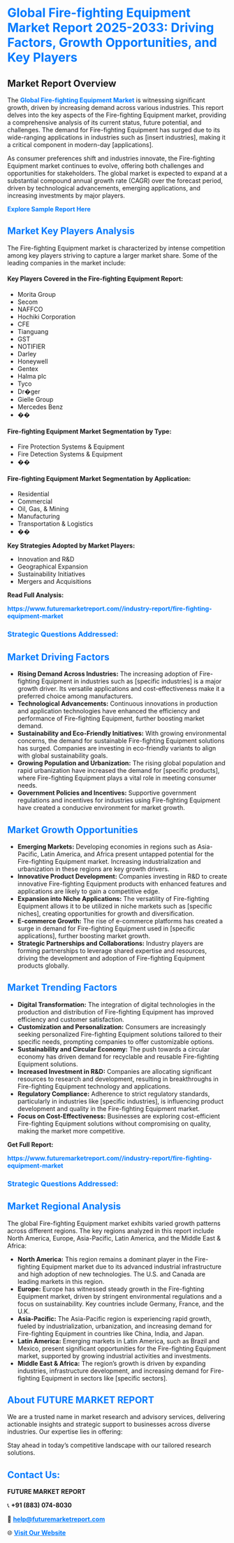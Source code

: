 <h1 style="color: #007BFF;">Global Fire-fighting Equipment Market Report 2025-2033: Driving Factors, Growth Opportunities, and Key Players</h1>

<section id="overview">
<h2>Market Report Overview</h2>
<p>The <a href="https://www.futuremarketreport.com//industry-report/fire-fighting-equipment-market" style="color: #007BFF; text-decoration: none;"><strong>Global Fire-fighting Equipment Market</strong></a> is witnessing significant growth, driven by increasing demand across various industries. This report delves into the key aspects of the Fire-fighting Equipment market, providing a comprehensive analysis of its current status, future potential, and challenges. The demand for Fire-fighting Equipment has surged due to its wide-ranging applications in industries such as [insert industries], making it a critical component in modern-day [applications].</p>
<p>As consumer preferences shift and industries innovate, the Fire-fighting Equipment market continues to evolve, offering both challenges and opportunities for stakeholders. The global market is expected to expand at a substantial compound annual growth rate (CAGR) over the forecast period, driven by technological advancements, emerging applications, and increasing investments by major players.</p>
</section>

<section id="overview">
<p><a href="https://www.futuremarketreport.com//request-sample/reportId=60156" style="color: #007BFF; text-decoration: none;"><strong>Explore Sample Report Here</strong></a></p>
</section>

<section id="key-players">
<h2 style="color: #007BFF;">Market Key Players Analysis</h2>
<p>The Fire-fighting Equipment market is characterized by intense competition among key players striving to capture a larger market share. Some of the leading companies in the market include:</p>
<h4>Key Players Covered in the Fire-fighting Equipment Report:</h4>
<ul><li>Morita Group</li><li>Secom</li><li>NAFFCO</li><li>Hochiki Corporation</li><li>CFE</li><li>Tianguang</li><li>GST</li><li>NOTIFIER</li><li>Darley</li><li>Honeywell</li><li>Gentex</li><li>Halma plc</li><li>Tyco</li><li>Dr�ger</li><li>Gielle Group</li><li>Mercedes Benz</li><li>��</li></ul>
<h4>Fire-fighting Equipment Market Segmentation by Type:</h4>
<ul><li>Fire Protection Systems &amp; Equipment</li><li>Fire Detection Systems &amp; Equipment</li><li>��</li></ul>

<h4>Fire-fighting Equipment Market Segmentation by Application:</h4>
<ul><li>Residential</li><li>Commercial</li><li>Oil, Gas, &amp; Mining</li><li>Manufacturing</li><li>Transportation &amp; Logistics</li><li>��</li></ul>
<p><strong>Key Strategies Adopted by Market Players:</strong></p>
<ul>
<li>Innovation and R&D</li>
<li>Geographical Expansion</li>
<li>Sustainability Initiatives</li>
<li>Mergers and Acquisitions</li>
</ul>
</section>

<section>
<p><strong>Read Full Analysis: </strong></p><a href="https://www.futuremarketreport.com//industry-report/fire-fighting-equipment-market" style="color: #007BFF; text-decoration: none;"><strong>https://www.futuremarketreport.com//industry-report/fire-fighting-equipment-market</strong></a>
<h3 style="color: #007BFF;">Strategic Questions Addressed:</h3>
</section>

<section id="driving-factors">
<h2 style="color: #007BFF;">Market Driving Factors</h2>
<ul>
<li><strong>Rising Demand Across Industries:</strong> The increasing adoption of Fire-fighting Equipment in industries such as [specific industries] is a major growth driver. Its versatile applications and cost-effectiveness make it a preferred choice among manufacturers.</li>
<li><strong>Technological Advancements:</strong> Continuous innovations in production and application technologies have enhanced the efficiency and performance of Fire-fighting Equipment, further boosting market demand.</li>
<li><strong>Sustainability and Eco-Friendly Initiatives:</strong> With growing environmental concerns, the demand for sustainable Fire-fighting Equipment solutions has surged. Companies are investing in eco-friendly variants to align with global sustainability goals.</li>
<li><strong>Growing Population and Urbanization:</strong> The rising global population and rapid urbanization have increased the demand for [specific products], where Fire-fighting Equipment plays a vital role in meeting consumer needs.</li>
<li><strong>Government Policies and Incentives:</strong> Supportive government regulations and incentives for industries using Fire-fighting Equipment have created a conducive environment for market growth.</li>
</ul>
</section>

<section id="growth-opportunities">
<h2 style="color: #007BFF;">Market Growth Opportunities</h2>
<ul>
<li><strong>Emerging Markets:</strong> Developing economies in regions such as Asia-Pacific, Latin America, and Africa present untapped potential for the Fire-fighting Equipment market. Increasing industrialization and urbanization in these regions are key growth drivers.</li>
<li><strong>Innovative Product Development:</strong> Companies investing in R&D to create innovative Fire-fighting Equipment products with enhanced features and applications are likely to gain a competitive edge.</li>
<li><strong>Expansion into Niche Applications:</strong> The versatility of Fire-fighting Equipment allows it to be utilized in niche markets such as [specific niches], creating opportunities for growth and diversification.</li>
<li><strong>E-commerce Growth:</strong> The rise of e-commerce platforms has created a surge in demand for Fire-fighting Equipment used in [specific applications], further boosting market growth.</li>
<li><strong>Strategic Partnerships and Collaborations:</strong> Industry players are forming partnerships to leverage shared expertise and resources, driving the development and adoption of Fire-fighting Equipment products globally.</li>
</ul>
</section>

<section id="trending-factors">
<h2 style="color: #007BFF;">Market Trending Factors</h2>
<ul>
<li><strong>Digital Transformation:</strong> The integration of digital technologies in the production and distribution of Fire-fighting Equipment has improved efficiency and customer satisfaction.</li>
<li><strong>Customization and Personalization:</strong> Consumers are increasingly seeking personalized Fire-fighting Equipment solutions tailored to their specific needs, prompting companies to offer customizable options.</li>
<li><strong>Sustainability and Circular Economy:</strong> The push towards a circular economy has driven demand for recyclable and reusable Fire-fighting Equipment solutions.</li>
<li><strong>Increased Investment in R&D:</strong> Companies are allocating significant resources to research and development, resulting in breakthroughs in Fire-fighting Equipment technology and applications.</li>
<li><strong>Regulatory Compliance:</strong> Adherence to strict regulatory standards, particularly in industries like [specific industries], is influencing product development and quality in the Fire-fighting Equipment market.</li>
<li><strong>Focus on Cost-Effectiveness:</strong> Businesses are exploring cost-efficient Fire-fighting Equipment solutions without compromising on quality, making the market more competitive.</li>
</ul>
</section>

<section>
<p><strong>Get Full Report: </strong></p><a href="https://www.futuremarketreport.com//industry-report/fire-fighting-equipment-market" style="color: #007BFF; text-decoration: none;"><strong>https://www.futuremarketreport.com//industry-report/fire-fighting-equipment-market</strong></a>
<h3 style="color: #007BFF;">Strategic Questions Addressed:</h3>
</section>


<section id="regional-analysis">
<h2 style="color: #007BFF;">Market Regional Analysis</h2>
<p>The global Fire-fighting Equipment market exhibits varied growth patterns across different regions. The key regions analyzed in this report include North America, Europe, Asia-Pacific, Latin America, and the Middle East & Africa:</p>
<ul>
<li><strong>North America:</strong> This region remains a dominant player in the Fire-fighting Equipment market due to its advanced industrial infrastructure and high adoption of new technologies. The U.S. and Canada are leading markets in this region.</li>
<li><strong>Europe:</strong> Europe has witnessed steady growth in the Fire-fighting Equipment market, driven by stringent environmental regulations and a focus on sustainability. Key countries include Germany, France, and the U.K.</li>
<li><strong>Asia-Pacific:</strong> The Asia-Pacific region is experiencing rapid growth, fueled by industrialization, urbanization, and increasing demand for Fire-fighting Equipment in countries like China, India, and Japan.</li>
<li><strong>Latin America:</strong> Emerging markets in Latin America, such as Brazil and Mexico, present significant opportunities for the Fire-fighting Equipment market, supported by growing industrial activities and investments.</li>
<li><strong>Middle East & Africa:</strong> The region’s growth is driven by expanding industries, infrastructure development, and increasing demand for Fire-fighting Equipment in sectors like [specific sectors].</li>
</ul>
</section>

<footer>
<h2 style="color: #007BFF;">About FUTURE MARKET REPORT</h2>
<p>We are a trusted name in market research and advisory services, delivering actionable insights and strategic support to businesses across diverse industries. Our expertise lies in offering:</p>

<p>Stay ahead in today’s competitive landscape with our tailored research solutions.</p>

<h2 style="color: #007BFF;">Contact Us:</h2>
<p><strong>FUTURE MARKET REPORT</strong></p>
<p>📞 <strong>+91 (883) 074-8030</strong></p>
<p>📧 <strong><a href="mailto:help@futuremarketreport.com" style="color: #007BFF;">help@futuremarketreport.com</a></strong></p>
<p>🌐 <strong><a href="https://www.futuremarketreport.com/" style="color: #007BFF;">Visit Our Website</a></strong></p>
</footer>